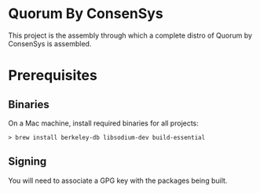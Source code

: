 # Quorum By ConsenSys

This project is the assembly through which a complete distro of Quorum by ConsenSys is assembled.

# Prerequisites

## Binaries

On a Mac machine, install required binaries for all projects:

`> brew install berkeley-db libsodium-dev build-essential`

## Signing

You will need to associate a GPG key with the packages being built.
